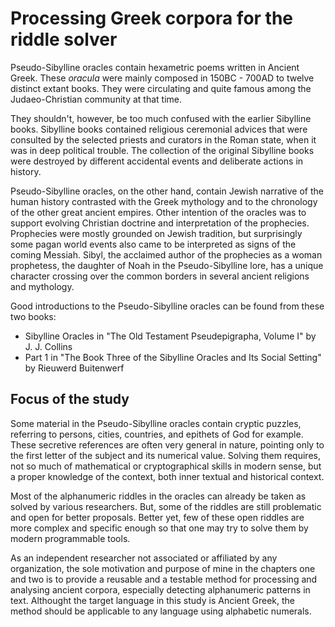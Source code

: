 # Processing Greek corpora for the riddle solver


Pseudo-Sibylline oracles<!-- cite author="wikipedia.org" title="Sibylline oracles"
date="" location="" type="website" href="https://en.wikipedia.org/wiki/Sibylline_Oracles" -->
contain hexametric poems written in Ancient Greek. These *oracula* were mainly
composed in 150BC - 700AD to twelve distinct extant books. They were circulating
and quite famous among the Judaeo-Christian community at that time.

They shouldn't, however, be too much confused with the earlier
Sibylline books<!-- cite author="wikipedia.org" title="Sibylline books"
date="" location="" type="website" href="https://en.wikipedia.org/wiki/Sibylline_Books" -->.
Sibylline books contained religious ceremonial advices that were consulted by
the selected priests and curators in the Roman state, when it was in deep
political trouble. The collection of the original Sibylline books were destroyed
by different accidental events and deliberate actions in history.

Pseudo-Sibylline oracles, on the other hand, contain Jewish narrative of the
human history contrasted with the Greek mythology and to the chronology of the
other great ancient empires. Other intention of the oracles was to support
evolving Christian doctrine and interpretation of the prophecies. Prophecies
were mostly grounded on Jewish tradition, but surprisingly some pagan world
events also came to be interpreted as signs of the coming Messiah. Sibyl, the
acclaimed author of the prophecies as a woman prophetess, the daughter of Noah
in the Pseudo-Sibylline lore, has a unique character crossing over the common
borders in several ancient religions and mythology.

Good introductions to the Pseudo-Sibylline oracles can be found from these two
books:

* Sibylline Oracles in "The Old Testament Pseudepigrapha, Volume I"<!-- cite
author="J. J. Collins" title="Sibylline Oracles in The Old Testament
Pseudepigrapha, Volume I" date="2011" location="Pages 317-472" type="book"
href="https://books.google.fi/books?id=TNdeolWctsQC" --> by J. J. Collins
* Part 1 in "The Book Three of the Sibylline Oracles and Its Social Setting"<!-- cite
author="Rieuwerd Buitenwerf" title="The Book Three of the Sibylline Oracles and
Its Social Setting" date="2003" location="Part 1" type="book"
href="https://books.google.fi/books?id=Zqh8ZQZqnWYC" --> by Rieuwerd Buitenwerf

## Focus of the study

Some material in the Pseudo-Sibylline oracles contain cryptic puzzles,
referring to persons, cities, countries, and epithets of God for example. These
secretive references are often very general in nature, pointing only to the
first letter of the subject and its numerical value. Solving them requires, not
so much of mathematical or cryptographical skills in modern sense, but a proper
knowledge of the context, both inner textual and historical context.

Most of the alphanumeric riddles in the oracles can already be taken as solved
by various researchers. But, some of the riddles are still problematic and open
for better proposals. Better yet, few of these open riddles are more complex and
specific enough so that one may try to solve them by modern programmable tools.

As an independent researcher not associated or affiliated by any organization,
the sole motivation and purpose of mine in the chapters one and two is to
provide a reusable and a testable method for processing and analysing ancient
corpora, especially detecting alphanumeric patterns in text. Althought the
target language in this study is Ancient Greek, the method should be applicable
to any language using alphabetic numerals.
